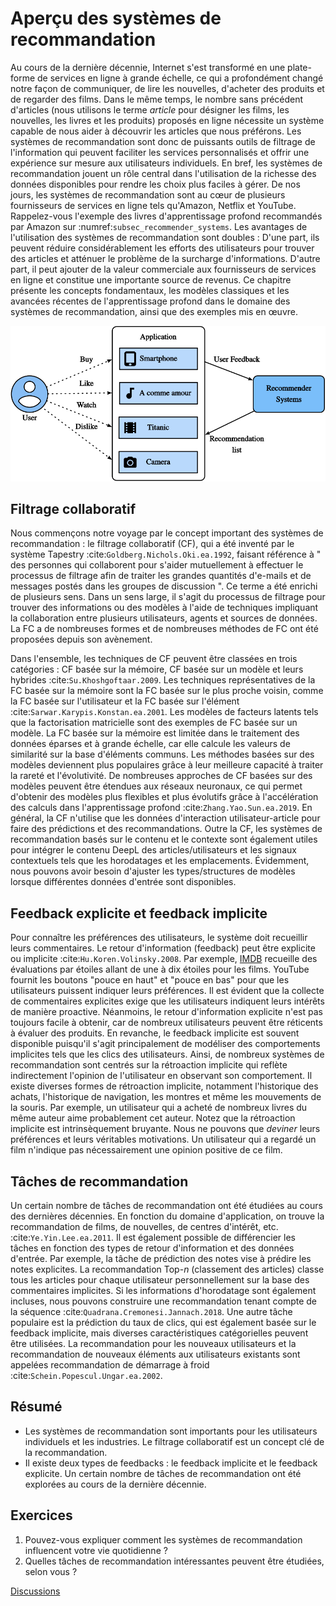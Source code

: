 # Aperçu des systèmes de recommandation



Au cours de la dernière décennie, Internet s'est transformé en une plate-forme de services en ligne à grande échelle, ce qui a profondément changé notre façon de communiquer, de lire les nouvelles, d'acheter des produits et de regarder des films.  Dans le même temps, le nombre sans précédent d'articles (nous utilisons le terme *article* pour désigner les films, les nouvelles, les livres et les produits) proposés en ligne nécessite un système capable de nous aider à découvrir les articles que nous préférons. Les systèmes de recommandation sont donc de puissants outils de filtrage de l'information qui peuvent faciliter les services personnalisés et offrir une expérience sur mesure aux utilisateurs individuels. En bref, les systèmes de recommandation jouent un rôle central dans l'utilisation de la richesse des données disponibles pour rendre les choix plus faciles à gérer. De nos jours, les systèmes de recommandation sont au cœur de plusieurs fournisseurs de services en ligne tels qu'Amazon, Netflix et YouTube. Rappelez-vous l'exemple des livres d'apprentissage profond recommandés par Amazon sur :numref:`subsec_recommender_systems`. Les avantages de l'utilisation des systèmes de recommandation sont doubles : D'une part, ils peuvent réduire considérablement les efforts des utilisateurs pour trouver des articles et atténuer le problème de la surcharge d'informations. D'autre part, il peut ajouter de la valeur commerciale aux fournisseurs de services en ligne
et constitue une importante source de revenus.  Ce chapitre présente les concepts fondamentaux, les modèles classiques et les avancées récentes de l'apprentissage profond dans le domaine des systèmes de recommandation, ainsi que des exemples mis en œuvre.

![Illustration of the Recommendation Process](../img/rec-intro.svg)


## Filtrage collaboratif

Nous commençons notre voyage par le concept important des systèmes de recommandation : le filtrage collaboratif
(CF), qui a été inventé par le système Tapestry :cite:`Goldberg.Nichols.Oki.ea.1992`, faisant référence à " des personnes qui collaborent pour s'aider mutuellement à effectuer le processus de filtrage afin de traiter les grandes quantités d'e-mails et de messages postés dans les groupes de discussion ". Ce terme a été enrichi de plusieurs sens. Dans un sens large, il s'agit du processus de filtrage
pour trouver des informations ou des modèles à l'aide de techniques impliquant la collaboration entre plusieurs utilisateurs, agents et sources de données. La FC a de nombreuses formes et de nombreuses méthodes de FC ont été proposées depuis son avènement. 

Dans l'ensemble, les techniques de CF peuvent être classées en trois catégories : CF basée sur la mémoire, CF basée sur un modèle et leurs hybrides :cite:`Su.Khoshgoftaar.2009`. Les techniques représentatives de la FC basée sur la mémoire sont la FC basée sur le plus proche voisin, comme la FC basée sur l'utilisateur et la FC basée sur l'élément :cite:`Sarwar.Karypis.Konstan.ea.2001`.  Les modèles de facteurs latents tels que la factorisation matricielle sont des exemples de FC basée sur un modèle.  La FC basée sur la mémoire est limitée dans le traitement des données éparses et à grande échelle, car elle calcule les valeurs de similarité sur la base d'éléments communs.  Les méthodes basées sur des modèles deviennent plus populaires grâce à leur
meilleure capacité à traiter la rareté et l'évolutivité.  De nombreuses approches de CF basées sur des modèles peuvent être étendues aux réseaux neuronaux, ce qui permet d'obtenir des modèles plus flexibles et plus évolutifs grâce à l'accélération des calculs dans l'apprentissage profond :cite:`Zhang.Yao.Sun.ea.2019`.  En général, la CF n'utilise que les données d'interaction utilisateur-article pour faire des prédictions et des recommandations. Outre la CF, les systèmes de recommandation basés sur le contenu et le contexte sont également utiles pour intégrer le contenu DeepL des articles/utilisateurs et les signaux contextuels tels que les horodatages et les emplacements.  Évidemment, nous pouvons avoir besoin d'ajuster les types/structures de modèles lorsque différentes données d'entrée sont disponibles.



## Feedback explicite et feedback implicite

Pour connaître les préférences des utilisateurs, le système doit recueillir leurs commentaires. Le retour d'information (feedback) peut être explicite ou implicite :cite:`Hu.Koren.Volinsky.2008`. Par exemple, [IMDB](https://www.imdb.com/) recueille des évaluations par étoiles allant de une à dix étoiles pour les films. YouTube fournit les boutons "pouce en haut" et "pouce en bas" pour que les utilisateurs puissent indiquer leurs préférences.  Il est évident que la collecte de commentaires explicites exige que les utilisateurs indiquent leurs intérêts de manière proactive.  Néanmoins, le retour d'information explicite n'est pas toujours facile à obtenir, car de nombreux utilisateurs peuvent être réticents à évaluer des produits. En revanche, le feedback implicite est souvent disponible puisqu'il s'agit principalement de modéliser des comportements implicites tels que les clics des utilisateurs. Ainsi, de nombreux systèmes de recommandation sont centrés sur la rétroaction implicite qui reflète indirectement l'opinion de l'utilisateur en observant son comportement.  Il existe diverses formes de rétroaction implicite, notamment l'historique des achats, l'historique de navigation, les montres et même les mouvements de la souris. Par exemple, un utilisateur qui a acheté de nombreux livres du même auteur aime probablement cet auteur.   Notez que la rétroaction implicite est intrinsèquement bruyante.  Nous ne pouvons que *deviner* leurs préférences et leurs véritables motivations. Un utilisateur qui a regardé un film n'indique pas nécessairement une opinion positive de ce film.



## Tâches de recommandation

Un certain nombre de tâches de recommandation ont été étudiées au cours des dernières décennies.  En fonction du domaine d'application, on trouve la recommandation de films, de nouvelles, de centres d'intérêt, etc. :cite:`Ye.Yin.Lee.ea.2011`.  Il est également possible de différencier les tâches en fonction des types de retour d'information et des données d'entrée. Par exemple, la tâche de prédiction des notes vise à prédire les notes explicites. La recommandation Top-$n$ (classement des articles) classe tous les articles pour chaque utilisateur personnellement sur la base des commentaires implicites. Si les informations d'horodatage sont également incluses, nous pouvons construire une recommandation tenant compte de la séquence :cite:`Quadrana.Cremonesi.Jannach.2018`.  Une autre tâche populaire est la prédiction du taux de clics, qui est également basée sur le feedback implicite, mais diverses caractéristiques catégorielles peuvent être utilisées. La recommandation pour les nouveaux utilisateurs et la recommandation de nouveaux éléments aux utilisateurs existants sont appelées recommandation de démarrage à froid :cite:`Schein.Popescul.Ungar.ea.2002`.



## Résumé

* Les systèmes de recommandation sont importants pour les utilisateurs individuels et les industries. Le filtrage collaboratif est un concept clé de la recommandation.
* Il existe deux types de feedbacks : le feedback implicite et le feedback explicite.  Un certain nombre de tâches de recommandation ont été explorées au cours de la dernière décennie.

## Exercices

1. Pouvez-vous expliquer comment les systèmes de recommandation influencent votre vie quotidienne ?
2. Quelles tâches de recommandation intéressantes peuvent être étudiées, selon vous ?

[Discussions](https://discuss.d2l.ai/t/398)
